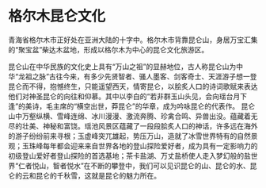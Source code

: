 # 格尔木昆仑文化
青海省格尔木市正好处在亚洲大陆的十字中。格尔木市背靠昆仑山，身居万宝汇集的“聚宝盆”柴达木盆地，形成以格尔木为中心的昆仑文化旅游区。

昆仑山在中华民族的文化史上具有“万山之祖”的显赫地位，古人称昆仑山为中华“龙祖之脉”古往今来，有多少先贤智者、骚人墨客、剑客奇士、天涯游子想一登昆仑而不得，抱憾终生，只能遥望西天，情寄昆仑，以脍炙人口的诗词歌赋来表达他们对神圣昆仑的向往和仰慕。其中以李白的“若非群玉山头见，会向瑶台月下逢”的美诗，毛主席的“横空出世，莽昆仑”的华章，成为吟咏昆仑的代表作。
昆仑山中万壑纵横、雪峰连绵、冰川漫漫、激流奔腾、珍禽合鸣、异兽出没。蕴藏着无尽的壮美、神秘和富饶。瑶池风景区蕴藏了一段段脍炙人口的神话，许多远在海外的游子纷纷前来寻根；玉虚峰突兀雄起，势压万山，造就了冰雪世界特有的自然景观；玉珠峰每年都会迎来来自世界各地的登山探险爱好者，成为具有一定影响力的初级登山爱好者登山探险的首选基地；茶卡盐湖、万丈盐桥使人走入梦幻般的盐世界“仁者悦山，智者悦水”在不断的攀登中，我们可以见识昆仑的山、昆仑的水、昆仑的云和昆仑的千秋雪，这就是昆仑的魅力所在。